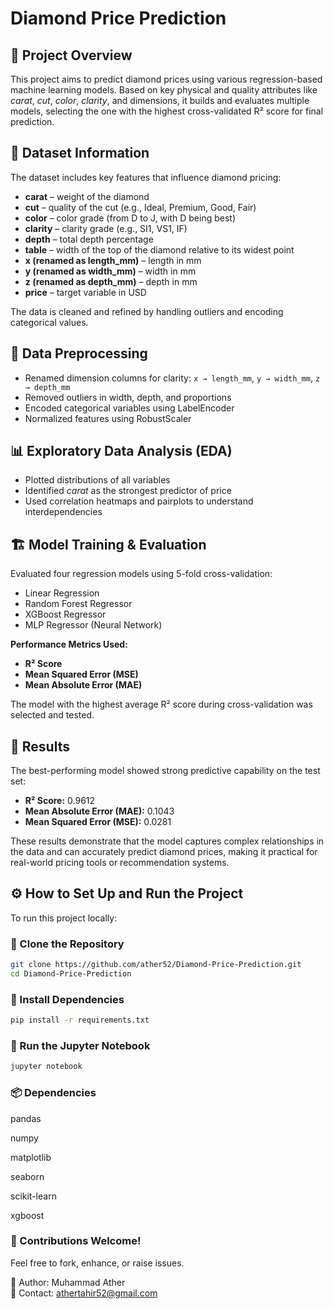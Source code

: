 # Diamond Price Prediction

## 📌 Project Overview
This project aims to predict diamond prices using various regression-based machine learning models. Based on key physical and quality attributes like *carat*, *cut*, *color*, *clarity*, and dimensions, it builds and evaluates multiple models, selecting the one with the highest cross-validated R² score for final prediction.

## 📂 Dataset Information
The dataset includes key features that influence diamond pricing:
- **carat** – weight of the diamond  
- **cut** – quality of the cut (e.g., Ideal, Premium, Good, Fair)  
- **color** – color grade (from D to J, with D being best)  
- **clarity** – clarity grade (e.g., SI1, VS1, IF)  
- **depth** – total depth percentage  
- **table** – width of the top of the diamond relative to its widest point  
- **x (renamed as length_mm)** – length in mm  
- **y (renamed as width_mm)** – width in mm  
- **z (renamed as depth_mm)** – depth in mm  
- **price** – target variable in USD  

The data is cleaned and refined by handling outliers and encoding categorical values.

## 🔄 Data Preprocessing
- Renamed dimension columns for clarity: `x → length_mm`, `y → width_mm`, `z → depth_mm`
- Removed outliers in width, depth, and proportions
- Encoded categorical variables using LabelEncoder
- Normalized features using RobustScaler

## 📊 Exploratory Data Analysis (EDA)
- Plotted distributions of all variables
- Identified *carat* as the strongest predictor of price
- Used correlation heatmaps and pairplots to understand interdependencies

## 🏗 Model Training & Evaluation
Evaluated four regression models using 5-fold cross-validation:
- Linear Regression  
- Random Forest Regressor  
- XGBoost Regressor  
- MLP Regressor (Neural Network)  

**Performance Metrics Used:**
- **R² Score**  
- **Mean Squared Error (MSE)**  
- **Mean Absolute Error (MAE)**  

The model with the highest average R² score during cross-validation was selected and tested.

## 🎯 Results
The best-performing model showed strong predictive capability on the test set:

- **R² Score:** 0.9612  
- **Mean Absolute Error (MAE):** 0.1043  
- **Mean Squared Error (MSE):** 0.0281  

These results demonstrate that the model captures complex relationships in the data and can accurately predict diamond prices, making it practical for real-world pricing tools or recommendation systems.

## ⚙️ How to Set Up and Run the Project
To run this project locally:

### ⿡ Clone the Repository
```bash
git clone https://github.com/ather52/Diamond-Price-Prediction.git
cd Diamond-Price-Prediction
```

### ⿢ Install Dependencies

```bash
pip install -r requirements.txt
```

### ⿣ Run the Jupyter Notebook

```bash
jupyter notebook
```

### 📦 Dependencies
pandas

numpy

matplotlib

seaborn

scikit-learn

xgboost

### 📢 Contributions Welcome!
Feel free to fork, enhance, or raise issues.

👤 Author: Muhammad Ather  
📧 Contact: athertahir52@gmail.com


